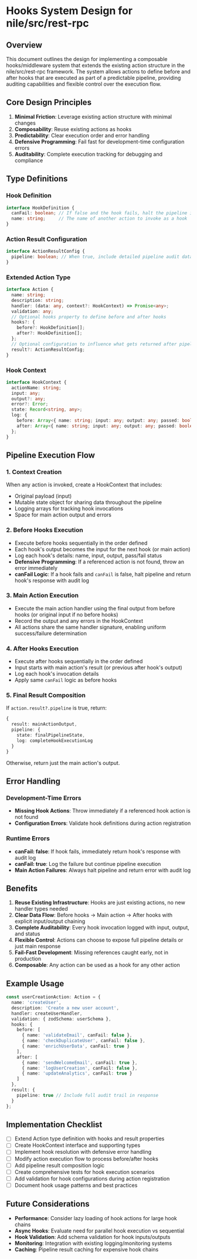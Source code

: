 # Hooks System Design for nile/src/rest-rpc

## Overview

This document outlines the design for implementing a composable hooks/middleware system that extends the existing action structure in the nile/src/rest-rpc framework. The system allows actions to define before and after hooks that are executed as part of a predictable pipeline, providing auditing capabilities and flexible control over the execution flow.

## Core Design Principles

1. **Minimal Friction**: Leverage existing action structure with minimal changes
2. **Composability**: Reuse existing actions as hooks
3. **Predictability**: Clear execution order and error handling
4. **Defensive Programming**: Fail fast for development-time configuration errors
5. **Auditability**: Complete execution tracking for debugging and compliance

## Type Definitions

### Hook Definition
```typescript
interface HookDefinition {
  canFail: boolean; // If false and the hook fails, halt the pipeline immediately
  name: string;     // The name of another action to invoke as a hook
}
```

### Action Result Configuration
```typescript
interface ActionResultConfig {
  pipeline: boolean; // When true, include detailed pipeline audit data in the final response
}
```

### Extended Action Type
```typescript
interface Action {
  name: string;
  description: string;
  handler: (data: any, context?: HookContext) => Promise<any>;
  validation: any;
  // Optional hooks property to define before and after hooks
  hooks?: {
    before?: HookDefinition[];
    after?: HookDefinition[];
  };
  // Optional configuration to influence what gets returned after pipeline execution
  result?: ActionResultConfig;
}
```

### Hook Context
```typescript
interface HookContext {
  actionName: string;
  input: any;
  output?: any;
  error?: Error;
  state: Record<string, any>;
  log: {
    before: Array<{ name: string; input: any; output: any; passed: boolean }>;
    after: Array<{ name: string; input: any; output: any; passed: boolean }>;
  };
}
```

## Pipeline Execution Flow

### 1. Context Creation
When any action is invoked, create a HookContext that includes:
- Original payload (input)
- Mutable state object for sharing data throughout the pipeline
- Logging arrays for tracking hook invocations
- Space for main action output and errors

### 2. Before Hooks Execution
- Execute before hooks sequentially in the order defined
- Each hook's output becomes the input for the next hook (or main action)
- Log each hook's details: name, input, output, pass/fail status
- **Defensive Programming**: If a referenced action is not found, throw an error immediately
- **canFail Logic**: If a hook fails and `canFail` is false, halt pipeline and return hook's response with audit log

### 3. Main Action Execution
- Execute the main action handler using the final output from before hooks (or original input if no before hooks)
- Record the output and any errors in the HookContext
- All actions share the same handler signature, enabling uniform success/failure determination

### 4. After Hooks Execution
- Execute after hooks sequentially in the order defined
- Input starts with main action's result (or previous after hook's output)
- Log each hook's invocation details
- Apply same `canFail` logic as before hooks

### 5. Final Result Composition
If `action.result?.pipeline` is true, return:
```typescript
{
  result: mainActionOutput,
  pipeline: {
    state: finalPipelineState,
    log: completeHookExecutionLog
  }
}
```

Otherwise, return just the main action's output.

## Error Handling

### Development-Time Errors
- **Missing Hook Actions**: Throw immediately if a referenced hook action is not found
- **Configuration Errors**: Validate hook definitions during action registration

### Runtime Errors
- **canFail: false**: If hook fails, immediately return hook's response with audit log
- **canFail: true**: Log the failure but continue pipeline execution
- **Main Action Failures**: Always halt pipeline and return error with audit log

## Benefits

1. **Reuse Existing Infrastructure**: Hooks are just existing actions, no new handler types needed
2. **Clear Data Flow**: Before hooks → Main action → After hooks with explicit input/output chaining
3. **Complete Auditability**: Every hook invocation logged with input, output, and status
4. **Flexible Control**: Actions can choose to expose full pipeline details or just main response
5. **Fail-Fast Development**: Missing references caught early, not in production
6. **Composable**: Any action can be used as a hook for any other action

## Example Usage

```typescript
const userCreationAction: Action = {
  name: 'createUser',
  description: 'Create a new user account',
  handler: createUserHandler,
  validation: { zodSchema: userSchema },
  hooks: {
    before: [
      { name: 'validateEmail', canFail: false },
      { name: 'checkDuplicateUser', canFail: false },
      { name: 'enrichUserData', canFail: true }
    ],
    after: [
      { name: 'sendWelcomeEmail', canFail: true },
      { name: 'logUserCreation', canFail: false },
      { name: 'updateAnalytics', canFail: true }
    ]
  },
  result: {
    pipeline: true // Include full audit trail in response
  }
};
```

## Implementation Checklist

- [ ] Extend Action type definition with hooks and result properties
- [ ] Create HookContext interface and supporting types
- [ ] Implement hook resolution with defensive error handling
- [ ] Modify action execution flow to process before/after hooks
- [ ] Add pipeline result composition logic
- [ ] Create comprehensive tests for hook execution scenarios
- [ ] Add validation for hook configurations during action registration
- [ ] Document hook usage patterns and best practices

## Future Considerations

- **Performance**: Consider lazy loading of hook actions for large hook chains
- **Async Hooks**: Evaluate need for parallel hook execution vs sequential
- **Hook Validation**: Add schema validation for hook inputs/outputs
- **Monitoring**: Integration with existing logging/monitoring systems
- **Caching**: Pipeline result caching for expensive hook chains